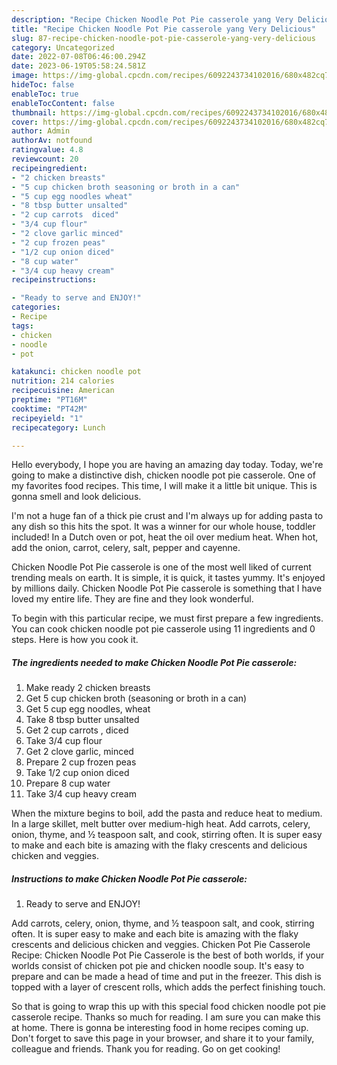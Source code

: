 ```yaml
---
description: "Recipe Chicken Noodle Pot Pie casserole yang Very Delicious"
title: "Recipe Chicken Noodle Pot Pie casserole yang Very Delicious"
slug: 87-recipe-chicken-noodle-pot-pie-casserole-yang-very-delicious
category: Uncategorized
date: 2022-07-08T06:46:00.294Z
date: 2023-06-19T05:58:24.581Z
image: https://img-global.cpcdn.com/recipes/6092243734102016/680x482cq70/chicken-noodle-pot-pie-casserole-recipe-main-photo.jpg
hideToc: false
enableToc: true
enableTocContent: false
thumbnail: https://img-global.cpcdn.com/recipes/6092243734102016/680x482cq70/chicken-noodle-pot-pie-casserole-recipe-main-photo.jpg
cover: https://img-global.cpcdn.com/recipes/6092243734102016/680x482cq70/chicken-noodle-pot-pie-casserole-recipe-main-photo.jpg
author: Admin
authorAv: notfound
ratingvalue: 4.8
reviewcount: 20
recipeingredient:
- "2 chicken breasts"
- "5 cup chicken broth seasoning or broth in a can"
- "5 cup egg noodles wheat"
- "8 tbsp butter unsalted"
- "2 cup carrots  diced"
- "3/4 cup flour"
- "2 clove garlic minced"
- "2 cup frozen peas"
- "1/2 cup onion diced"
- "8 cup water"
- "3/4 cup heavy cream"
recipeinstructions:

- "Ready to serve and ENJOY!"
categories:
- Recipe
tags:
- chicken
- noodle
- pot

katakunci: chicken noodle pot 
nutrition: 214 calories
recipecuisine: American
preptime: "PT16M"
cooktime: "PT42M"
recipeyield: "1"
recipecategory: Lunch

---
```



Hello everybody, I hope you are having an amazing day today. Today, we're going to make a distinctive dish, chicken noodle pot pie casserole. One of my favorites food recipes. This time, I will make it a little bit unique. This is gonna smell and look delicious.

I&#39;m not a huge fan of a thick pie crust and I&#39;m always up for adding pasta to any dish so this hits the spot. It was a winner for our whole house, toddler included! In a Dutch oven or pot, heat the oil over medium heat. When hot, add the onion, carrot, celery, salt, pepper and cayenne.

Chicken Noodle Pot Pie casserole is one of the most well liked of current trending meals on earth. It is simple, it is quick, it tastes yummy. It's enjoyed by millions daily. Chicken Noodle Pot Pie casserole is something that I have loved my entire life. They are fine and they look wonderful.


To begin with this particular recipe, we must first prepare a few ingredients. You can cook chicken noodle pot pie casserole using 11 ingredients and 0 steps. Here is how you cook it.

<!--inarticleads1-->

##### The ingredients needed to make Chicken Noodle Pot Pie casserole:

1. Make ready 2 chicken breasts
1. Get 5 cup chicken broth (seasoning or broth in a can)
1. Get 5 cup egg noodles, wheat
1. Take 8 tbsp butter unsalted
1. Get 2 cup carrots , diced
1. Take 3/4 cup flour
1. Get 2 clove garlic, minced
1. Prepare 2 cup frozen peas
1. Take 1/2 cup onion diced
1. Prepare 8 cup water
1. Take 3/4 cup heavy cream


When the mixture begins to boil, add the pasta and reduce heat to medium. In a large skillet, melt butter over medium-high heat. Add carrots, celery, onion, thyme, and ½ teaspoon salt, and cook, stirring often. It is super easy to make and each bite is amazing with the flaky crescents and delicious chicken and veggies. 

<!--inarticleads2-->

##### Instructions to make Chicken Noodle Pot Pie casserole:


1. Ready to serve and ENJOY!

Add carrots, celery, onion, thyme, and ½ teaspoon salt, and cook, stirring often. It is super easy to make and each bite is amazing with the flaky crescents and delicious chicken and veggies. Chicken Pot Pie Casserole Recipe: Chicken Noodle Pot Pie Casserole is the best of both worlds, if your worlds consist of chicken pot pie and chicken noodle soup. It&#39;s easy to prepare and can be made a head of time and put in the freezer. This dish is topped with a layer of crescent rolls, which adds the perfect finishing touch. 

So that is going to wrap this up with this special food chicken noodle pot pie casserole recipe. Thanks so much for reading. I am sure you can make this at home. There is gonna be interesting food in home recipes coming up. Don't forget to save this page in your browser, and share it to your family, colleague and friends. Thank you for reading. Go on get cooking!
